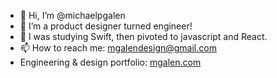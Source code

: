 - 👋 Hi, I’m @michaelpgalen
- 👀 I’m a product designer turned engineer!
- 🌱 I was studying Swift, then pivoted to javascript and React.
- 📫 How to reach me: mgalendesign@gmail.com
- Engineering & design portfolio: [mgalen.com](https://www.mgalen.com/)

<!---
michaelpgalen/michaelpgalen is a ✨ special ✨ repository because its `README.md` (this file) appears on your GitHub profile.
You can click the Preview link to take a look at your changes.
--->
